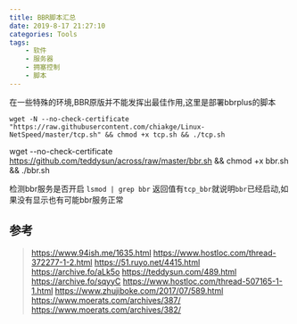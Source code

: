 ```yaml
---
title: BBR脚本汇总
date: 2019-8-17 21:27:10
categories: Tools
tags:
    - 软件
    - 服务器
    - 拥塞控制
    - 脚本
---
```


在一些特殊的环境,BBR原版并不能发挥出最佳作用,这里是部署bbrplus的脚本

<!--more-->

```
wget -N --no-check-certificate "https://raw.githubusercontent.com/chiakge/Linux-NetSpeed/master/tcp.sh" && chmod +x tcp.sh && ./tcp.sh
```

wget --no-check-certificate https://github.com/teddysun/across/raw/master/bbr.sh && chmod +x bbr.sh && ./bbr.sh

检测bbr服务是否开启 ``lsmod | grep bbr`` 返回值有``tcp_bbr``就说明``bbr``已经启动,如果没有显示也有可能bbr服务正常



## 参考

> https://www.94ish.me/1635.html
> https://www.hostloc.com/thread-372277-1-2.html
> https://51.ruyo.net/4415.html https://archive.fo/aLk5o
> https://teddysun.com/489.html https://archive.fo/sqyyC
> https://www.hostloc.com/thread-507165-1-1.html 
> https://www.zhujiboke.com/2017/07/589.html
> https://www.moerats.com/archives/387/
> https://www.moerats.com/archives/382/